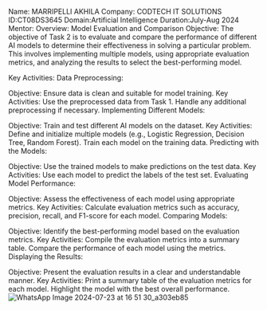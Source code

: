 Name: MARRIPELLI AKHILA
Company: CODTECH IT SOLUTIONS 
ID:CT08DS3645 
Domain:Artificial Intelligence
Duration:July-Aug 2024 
Mentor: 
Overview: Model Evaluation and Comparison
Objective:
The objective of Task 2 is to evaluate and compare the performance of different AI models to determine their effectiveness in solving a particular problem. This involves implementing multiple models, using appropriate evaluation metrics, and analyzing the results to select the best-performing model.

Key Activities:
Data Preprocessing:

Objective: Ensure data is clean and suitable for model training.
Key Activities:
Use the preprocessed data from Task 1.
Handle any additional preprocessing if necessary.
Implementing Different Models:

Objective: Train and test different AI models on the dataset.
Key Activities:
Define and initialize multiple models (e.g., Logistic Regression, Decision Tree, Random Forest).
Train each model on the training data.
Predicting with the Models:

Objective: Use the trained models to make predictions on the test data.
Key Activities:
Use each model to predict the labels of the test set.
Evaluating Model Performance:

Objective: Assess the effectiveness of each model using appropriate metrics.
Key Activities:
Calculate evaluation metrics such as accuracy, precision, recall, and F1-score for each model.
Comparing Models:

Objective: Identify the best-performing model based on the evaluation metrics.
Key Activities:
Compile the evaluation metrics into a summary table.
Compare the performance of each model using the metrics.
Displaying the Results:

Objective: Present the evaluation results in a clear and understandable manner.
Key Activities:
Print a summary table of the evaluation metrics for each model.
Highlight the model with the best overall performance.
![WhatsApp Image 2024-07-23 at 16 51 30_a303eb85](https://github.com/user-attachments/assets/45c5b9ee-c0cc-4978-a70b-80e7749d7184)
